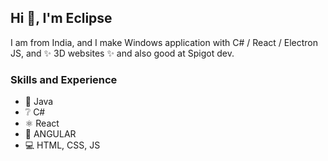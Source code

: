 ## Hi 👋, I'm Eclipse

I am from India, and I make Windows application with C# / React / Electron JS, and ✨ 3D websites ✨ and also good at Spigot dev.

### Skills and Experience
* 🍵 Java
* ❔ C#
* ⚛️ React
* 📱 ANGULAR
* 💻 HTML, CSS, JS
